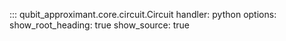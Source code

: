 ::: qubit_approximant.core.circuit.Circuit
    handler: python
    options:
      show_root_heading: true
      show_source: true
